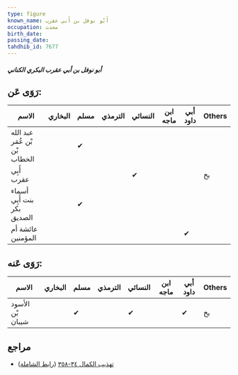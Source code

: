```yaml
---
type: figure
known_name: أَبُو نوفل بن أَبي عقرب
occupation: محدث
birth_date:
passing_date:
tahdhib_id: 7677
---
```

##### أبو نوفل بن أبي عقرب البكري الكناني

## رَوَى عَن:
| الاسم                         | البخاري | مسلم | الترمذي | النسائي | ابن ماجه | أبي داود | Others |
| ----------------------------- | ------- | ---- | ------- | ------- | -------- | -------- | ------ |
| عبد الله بْن عُمَر بْن الخطاب |         | ✔    |         |         |          |          |        |
| أَبِي عقرب                    |         |      |         | ✔       |          |          | بخ     |
| أسماء بنت أَبِي بكر الصديق    |         | ✔    |         |         |          |          |        |
| عائشة أم المؤمنين             |         |      |         |         |          | ✔        |        |
## رَوَى عَنه:
| الاسم            | البخاري | مسلم | الترمذي | النسائي | ابن ماجه | أبي داود | Others |
| ---------------- | ------- | ---- | ------- | ------- | -------- | -------- | ------ |
| الأسود بْن شيبان |         | ✔    |         | ✔       |          | ✔        | بخ     |
## مراجع
- [تهذيب الكمال ٣٤-٣٥٨](obsidian://open?vault=Tahdhib-al-Kamal&file=Figures/٧٦٧٧-أبو%20نوفل%20بن%20أبي%20عقرب%20البكري%20الكناني) ([رابط الشاملة](https://shamela.ws/book/3722/18475))